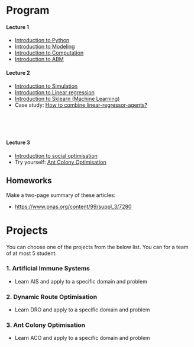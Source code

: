 
# Program

#### Lecture 1
 - [Introduction to Python](https://github.com/uzay00/CMPE373/blob/master/2018/Lecture1/Intro2Python.ipynb)
 - [Introduction to Modeling](https://nbviewer.jupyter.org/github/uzay00/CMPE373/blob/master/2019/Lecture%201%20-%20Modeling/Lecture%201-%20Introduction%20to%20Modeling%20with%20Python%20.ipynb)
 - [Introduction to Computation](https://nbviewer.jupyter.org/github/uzay00/CMPE373/blob/master/2018/Lecture1/Introduction%20to%20Agent%20Based%20Modeling.ipynb)
 - [Introduction to ABM](https://github.com/uzay00/CMPE373/blob/master/2018/Lecture1/ABMSunumu.pdf)
 
#### Lecture 2
- [Introduction to Simulation](https://github.com/uzay00/CMPE373/blob/master/2018/Lecture1/Social%20Simulation.ipynb)
- [Introduction to Linear regression](https://github.com/uzay00/KaVe-Egitim/blob/master/YapayOgrenme/LineerRegresyon/LineerRegresyon.ipynb)
 - [Introduction to Sklearn (Machine Learning)](https://nbviewer.jupyter.org/github/uzay00/CMPE373/blob/master/2018/Lecture1/Agents%20and%20Artificial%20Intelligence.ipynb)
- Case study: [How to combine linear-regressor-agents?](https://nbviewer.jupyter.org/github/uzay00/CMPE373/blob/master/2020/2%20Combiner/13x%20-%20CombineIt.ipynb)



<BR>
<BR>
<BR>

#### Lecture 3
- [Introduction to social optimisation](https://github.com/uzay00/CMPE373/blob/master/2018/Lecture1/Social%20Optimization.ipynb)
- Try yourself: [Ant Colony Optimisation](https://github.com/Akavall/AntColonyOptimization)

## Homeworks
Make a two-page summary of these articles: 
 - https://www.pnas.org/content/99/suppl_3/7280

# Projects

You can choose one of the projects from the below list. You can for a team of at most 5 student.

### 1. Artificial Immune Systems
 - Learn AIS and apply to a specific domain and problem

### 2. Dynamic Route Optimisation
- Learn DRO and apply to a specific domain and problem

### 3. Ant Colony Optimisation
- Learn ACO and apply to a specific domain and problem
